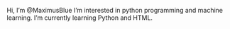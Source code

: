 Hi, I’m @MaximusBlue
I’m interested in python programming and machine learning.
I’m currently learning Python and HTML.

<!---
MaximusBlue/MaximusBlue is a ✨ special ✨ repository because its `README.md` (this file) appears on your GitHub profile.
You can click the Preview link to take a look at your changes.
--->
